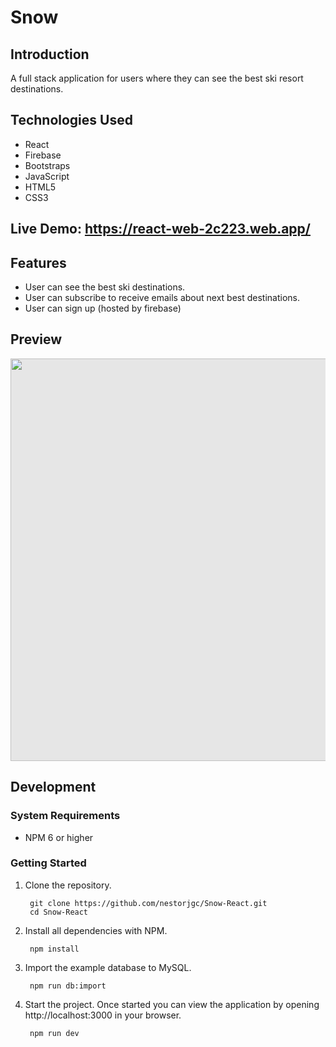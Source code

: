 # Snow

## Introduction


A full stack application for users where they can see the best ski resort destinations.

## Technologies Used
- React
- Firebase
- Bootstraps
- JavaScript
- HTML5
- CSS3

## Live Demo:  https://react-web-2c223.web.app/

## Features
  - User can see the best ski destinations.
  - User can subscribe to receive emails about next best destinations.
  - User can sign up (hosted by firebase)

## Preview

<img style="-webkit-user-select: none;margin: auto;cursor: zoom-in;background-color: hsl(0, 0%, 90%);transition: background-color 300ms;" src="https://github.com/nestorjgc/Snow-React/blob/gh-pages/imgs/gif.gif" width="1102" height="644">

## Development
### System Requirements
- NPM 6 or higher
### Getting Started
1. Clone the repository.  <br/>

        git clone https://github.com/nestorjgc/Snow-React.git
        cd Snow-React
        
2. Install all dependencies with NPM. <br/>

        npm install
        
3. Import the example database to MySQL. <br/>

        npm run db:import
        
4. Start the project. Once started you can view the application by opening http://localhost:3000 in your browser. <br/>

        npm run dev

